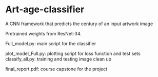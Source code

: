 # Art-age-classifier
A CNN framework that predicts the century of an input artwork image

Pretrained weights from ResNet-34.

Full_model.py: main script for the classifier

plot_model_Full.py: plotting script for loss function and test sets
classify_all.py: training and testing image clean up 

final_report.pdf: course capstone for the project
